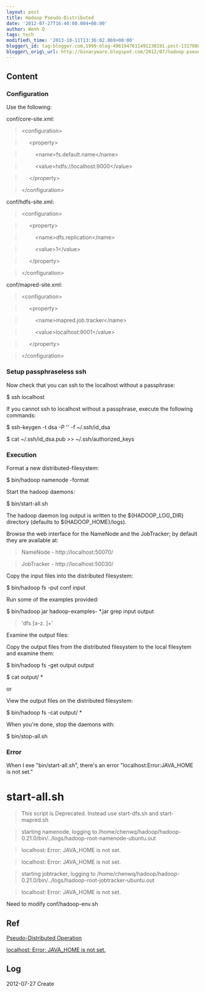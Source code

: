 ```yaml
--- 
layout: post 
title: Hadoop Pseudo-Distributed 
date: '2012-07-27T16:40:00.004+08:00' 
author: Wenh Q
tags: tech
modified\_time: '2013-10-11T13:36:02.869+08:00' 
blogger\_id: tag:blogger.com,1999:blog-4961947611491238191.post-1317080166277636848
blogger\_orig\_url: http://binaryware.blogspot.com/2012/07/hadoop-pseudo-distributed\_27.html
---
```


Content
-------

### Configuration

Use the following:



conf/core-site.xml:


> &lt;configuration&gt;

>      &lt;property&gt;

>          &lt;name&gt;fs.default.name&lt;/name&gt;

>          &lt;value&gt;hdfs://localhost:9000&lt;/value&gt;

>      &lt;/property&gt;

> &lt;/configuration&gt;

conf/hdfs-site.xml:


> &lt;configuration&gt;

>      &lt;property&gt;

>          &lt;name&gt;dfs.replication&lt;/name&gt;

>          &lt;value&gt;1&lt;/value&gt;

>      &lt;/property&gt;

> &lt;/configuration&gt;

conf/mapred-site.xml:


> &lt;configuration&gt;

>      &lt;property&gt;

>          &lt;name&gt;mapred.job.tracker&lt;/name&gt;

>          &lt;value&gt;localhost:9001&lt;/value&gt;

>      &lt;/property&gt;

> &lt;/configuration&gt;

### Setup passphraseless ssh

Now check that you can ssh to the localhost without a passphrase:


> 
$ ssh localhost



If you cannot ssh to localhost without a passphrase, execute the
following commands:


> 
$ ssh-keygen -t dsa -P '' -f 
~/.ssh/id\_dsa

> 
$ cat 
~/.ssh/id\_dsa.pub &gt;&gt; 
~/.ssh/authorized\_keys

### Execution

Format a new distributed-filesystem:




> 
$ bin/hadoop namenode -format

Start the hadoop daemons:




> 
$ bin/start-all.sh

The hadoop daemon log output is written to the 
${HADOOP\_LOG\_DIR}
directory (defaults to 
${HADOOP\_HOME}/logs).



Browse the web interface for the NameNode and the JobTracker; by default
they are available at:




> NameNode - http://localhost:50070/

> JobTracker - http://localhost:50030/

Copy the input files into the distributed filesystem:




> 
$ bin/hadoop fs -put conf input

Run some of the examples provided:




> 
$ bin/hadoop jar hadoop-examples-
*.jar grep input output
> 'dfs
[a-z.
]+'

Examine the output files:



Copy the output files from the distributed filesystem to the local
filesytem and examine them:




> 
$ bin/hadoop fs -get output output

> 
$ cat output/
*

or



View the output files on the distributed filesystem:




> 
$ bin/hadoop fs -cat output/
*

When you're done, stop the daemons with:




> 
$ bin/stop-all.sh

### Error


When I exe "bin/start-all.sh", there's an error
"localhost:Error:JAVA\_HOME is not set."






> 
# start-all.sh  

> This script is Deprecated. Instead use start-dfs.sh and
> start-mapred.sh  

> starting namenode, logging to
> /home/chenwq/hadoop/hadoop-0.21.0/bin/../logs/hadoop-root-namenode-ubuntu.out  

> localhost: Error: JAVA\_HOME is not set.  

> localhost: Error: JAVA\_HOME is not set.  

> starting jobtracker, logging to
> /home/chenwq/hadoop/hadoop-0.21.0/bin/../logs/hadoop-root-jobtracker-ubuntu.out  

> localhost: Error: JAVA\_HOME is not set. 

> 




Need to modify conf/hadoop-env.sh




Ref
---

[Pseudo-Distributed
Operation](http://hadoop.apache.org/common/docs/stable/single_node_setup.html#PseudoDistributed)

[localhost: Error: JAVA\_HOME is not
set.](http://chenwq.iteye.com/blog/1161530)


Log
---

2012-07-27 Create
